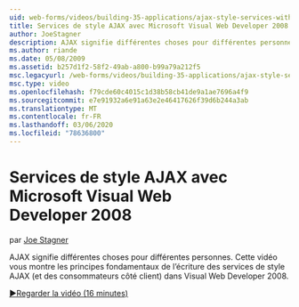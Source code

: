 ```yaml
---
uid: web-forms/videos/building-35-applications/ajax-style-services-with-microsoft-visual-web-developer-2008
title: Services de style AJAX avec Microsoft Visual Web Developer 2008 | Microsoft Docs
author: JoeStagner
description: AJAX signifie différentes choses pour différentes personnes. Cette vidéo vous montre les principes fondamentaux de l’écriture des services de style AJAX (et des consommateurs côté client) dans Visual Web dev...
ms.author: riande
ms.date: 05/08/2009
ms.assetid: b257d1f2-58f2-49ab-a800-b99a79a212f5
msc.legacyurl: /web-forms/videos/building-35-applications/ajax-style-services-with-microsoft-visual-web-developer-2008
msc.type: video
ms.openlocfilehash: f79cde60c4015c1d38b58cb41de9a1ae7696a4f9
ms.sourcegitcommit: e7e91932a6e91a63e2e46417626f39d6b244a3ab
ms.translationtype: MT
ms.contentlocale: fr-FR
ms.lasthandoff: 03/06/2020
ms.locfileid: "78636800"
---
```

# <a name="ajax-style-services-with-microsoft-visual-web-developer-2008"></a>Services de style AJAX avec Microsoft Visual Web Developer 2008

par [Joe Stagner](https://github.com/JoeStagner)

AJAX signifie différentes choses pour différentes personnes. Cette vidéo vous montre les principes fondamentaux de l’écriture des services de style AJAX (et des consommateurs côté client) dans Visual Web Developer 2008.

[&#9654;Regarder la vidéo (16 minutes)](https://channel9.msdn.com/Blogs/ASP-NET-Site-Videos/ajax-style-services-with-microsoft-visual-web-developer-2008)
